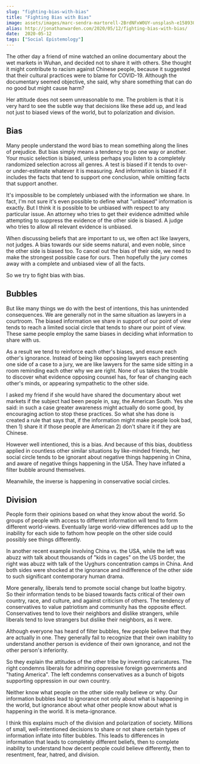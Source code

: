 ```yaml
---
slug: "fighting-bias-with-bias"
title: "Fighting Bias with Bias"
image: assets/images/marc-sendra-martorell-2BrdNFxW0UY-unsplash-e1589303879348.jpg
alias: http://jonathanwarden.com/2020/05/12/fighting-bias-with-bias/
date:  2020-05-12
tags: ["Social Epistemology"]
---
```


The other day a friend of mine watched an online documentary about the wet markets in Wuhan, and decided not to share it with others. She thought it might contribute to racism against Chinese people, because it suggested that their cultural practices were to blame for COVID-19. Although the documentary seemed objective, she said, why share something that can do no good but might cause harm?

Her attitude does not seem unreasonable to me. The problem is that it is very hard to see the subtle way that decisions like these add up, and lead not just to biased views of the world, but to polarization and division.
<h2>Bias</h2>
Many people understand the word bias to mean something along the lines of prejudice. But bias simply means a tendency to go one way or another. Your music selection is biased, unless perhaps you listen to a completely randomized selection across all genres. A test is biased if it tends to over- or under-estimate whatever it is measuring. And information is biased if it includes the facts that tend to support one conclusion, while omitting facts that support another.

It's impossible to be completely unbiased with the information we share. In fact, I'm not sure it's even possible to define what "unbiased" information is exactly. But I think it is possible to be unbiased with respect to any particular issue. An attorney who tries to get their evidence admitted while attempting to suppress the evidence of the other side is biased. A judge who tries to allow all relevant evidence is unbiased.

When discussing beliefs that are important to us, we often act like lawyers, not judges. A bias towards our side seems natural, and even noble, since the other side is biased too. To cancel out the bias of their side, we need to make the strongest possible case for ours. Then hopefully the jury comes away with a complete and unbiased view of all the facts.

So we try to fight bias with bias.
<h2>Bubbles</h2>
But like many things we do with the best of intentions, this has unintended consequences. We are generally not in the same situation as lawyers in a courtroom. The biased information we share in support of our point of view tends to reach a limited social circle that tends to share our point of view. These same people employ the same biases in deciding what information to share with us.

As a result we tend to reinforce each other's biases, and ensure each other's ignorance. Instead of being like opposing lawyers each presenting one side of a case to a jury, we are like lawyers for the same side sitting in a room reminding each other why we are right. None of us takes the trouble to discover what evidence opposing counsel has, for fear of changing each other's minds, or appearing sympathetic to the other side.

I asked my friend if she would have shared the documentary about wet markets if the subject had been people in, say, the American South. Yes she said: in such a case greater awareness might actually do some good, by encouraging action to stop these practices. So what she has done is created a rule that says that, if the information might make people look bad, then 1) share it if those people are American 2) don't share it if they are Chinese.

However well intentioned, this is a bias. And because of this bias, doubtless applied in countless other similar situations by like-minded friends, her social circle tends to be ignorant about negative things happening in China, and aware of negative things happening in the USA. They have inflated a filter bubble around themselves.

Meanwhile, the inverse is happening in conservative social circles.
<h2>Division</h2>
People form their opinions based on what they know about the world. So groups of people with access to different information will tend to form different world-views. Eventually large world-view differences add up to the inability for each side to fathom how people on the other side could possibly see things differently.

In another recent example involving China vs. the USA, while the left was abuzz with talk about thousands of "kids in cages" on the US border, the right was abuzz with talk of the Uyghurs concentration camps in China. And both sides were shocked at the ignorance and indifference of the other side to such significant contemporary human drama.

More generally, liberals tend to promote social change but loathe bigotry. So their information tends to be biased towards facts critical of their own country, race, and culture, and against criticism of others. The tendency of conservatives to value patriotism and community has the opposite effect. Conservatives tend to love their neighbors and dislike strangers, while liberals tend to love strangers but dislike their neighbors, as it were.

Although everyone has heard of filter bubbles, few people believe that they are actually in one. They generally fail to recognize that their own inability to understand another person is evidence of their own ignorance, and not the other person's inferiority.

So they explain the attitudes of the other tribe by inventing caricatures. The right condemns liberals for admiring oppressive foreign governments and "hating America". The left condemns conservatives as a bunch of bigots supporting oppression in our own country.

Neither know what people on the other side really believe or why. Our information bubbles lead to ignorance not only about what is happening in the world, but ignorance about what other people know about what is happening in the world. It is meta-ignorance.

I think this explains much of the division and polarization of society. Millions of small, well-intentioned decisions to share or not share certain types of information inflate into filter bubbles. This leads to differences in information that leads to completely different beliefs, then to complete inability to understand how decent people could believe differently, then to resentment, fear, hatred, and division.